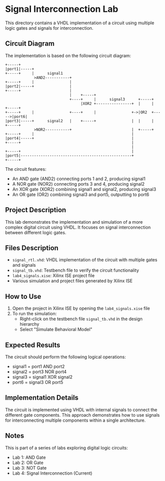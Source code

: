 # Signal Interconnection Lab

This directory contains a VHDL implementation of a circuit using multiple logic gates and signals for interconnection.

## Circuit Diagram
The implementation is based on the following circuit diagram:

```
+-----+     
|port1|-----+
+-----+     |      signal1
             >AND2-----------+
+-----+     |                |
|port2|-----+                |
+-----+                      |
                             |    +-----+
                             +----+     |      signal3      +-----+
                                  |XOR2 +----------------+  |     |      +-----+
+-----+     |                +----+     |                +->|OR2  +----->|port6|
|port3|-----+      signal2   |    +-----+                |  |     |      +-----+
             >NOR2-----------+                           |  +-----+
+-----+     |                                            |
|port4|-----+                                            |
+-----+                                                  |
                                                         |
+-----+                                                  |
|port5|--------------------------------------------------+
+-----+
```

The circuit features:
- An AND gate (AND2) connecting ports 1 and 2, producing signal1
- A NOR gate (NOR2) connecting ports 3 and 4, producing signal2
- An XOR gate (XOR2) combining signal1 and signal2, producing signal3
- An OR gate (OR2) combining signal3 and port5, outputting to port6

## Project Description
This lab demonstrates the implementation and simulation of a more complex digital circuit using VHDL. It focuses on signal interconnection between different logic gates.

## Files Description
- `signal_rtl.vhd`: VHDL implementation of the circuit with multiple gates and signals
- `signal_tb.vhd`: Testbench file to verify the circuit functionality
- `lab4_signals.xise`: Xilinx ISE project file
- Various simulation and project files generated by Xilinx ISE

## How to Use
1. Open the project in Xilinx ISE by opening the `lab4_signals.xise` file
2. To run the simulation:
   - Right-click on the testbench file `signal_tb.vhd` in the design hierarchy
   - Select "Simulate Behavioral Model"

## Expected Results
The circuit should perform the following logical operations:
- signal1 = port1 AND port2
- signal2 = port3 NOR port4
- signal3 = signal1 XOR signal2
- port6 = signal3 OR port5

## Implementation Details
The circuit is implemented using VHDL with internal signals to connect the different gate components. This approach demonstrates how to use signals for interconnecting multiple components within a single architecture.

## Notes
This is part of a series of labs exploring digital logic circuits:
- Lab 1: AND Gate
- Lab 2: OR Gate
- Lab 3: NOT Gate
- Lab 4: Signal Interconnection (Current)